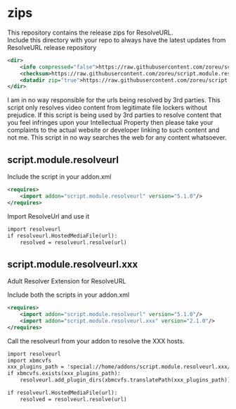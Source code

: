 # zips

This repository contains the release zips for ResolveURL.<br>
Include this directory with your repo to always have the latest updates from ResolveURL release repository

```xml
<dir>
    <info compressed="false">https://raw.githubusercontent.com/zoreu/script.module.resolveurl/repo/addons.xml</info>
    <checksum>https://raw.githubusercontent.com/zoreu/script.module.resolveurl/repo/addons.xml.md5</checksum>
    <datadir zip="true">https://raw.githubusercontent.com/zoreu/script.module.resolveurl/repo/zips/</datadir>
</dir>
```

I am in no way responsible for the urls being resolved by 3rd parties. This script only resolves video content from legitimate file lockers without prejudice. If this script is being used by 3rd parties to resolve content that you feel infringes upon your Intellectual Property then please take your complaints to the actual website or developer linking to such content and not me. This script in no way searches the web for any content whatsoever.

## script.module.resolveurl

Include the script in your addon.xml

```xml
<requires>
    <import addon="script.module.resolveurl" version="5.1.0"/>
</requires>
```

Import ResolveUrl and use it

```xml
import resolveurl
if resolveurl.HostedMediaFile(url):
    resolved = resolveurl.resolve(url)
```

## script.module.resolveurl.xxx

Adult Resolver Extension for ResolveURL

Include both the scripts in your addon.xml

```xml
<requires>
    <import addon="script.module.resolveurl" version="5.1.0"/>
    <import addon="script.module.resolveurl.xxx" version="2.1.0"/>
</requires>
```

Call the resolveurl from your addon to resolve the XXX hosts.

```xml
import resolveurl
import xbmcvfs
xxx_plugins_path = 'special://home/addons/script.module.resolveurl.xxx/resources/plugins/'
if xbmcvfs.exists(xxx_plugins_path):
    resolveurl.add_plugin_dirs(xbmcvfs.translatePath(xxx_plugins_path))

if resolveurl.HostedMediaFile(url):
    resolved = resolveurl.resolve(url)
```








